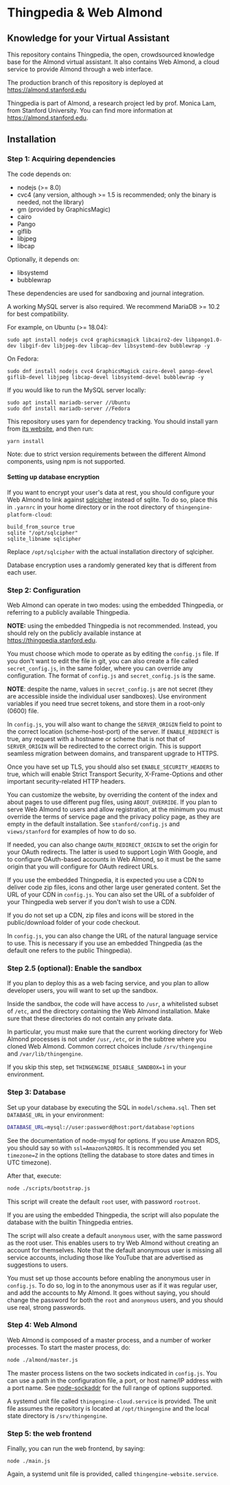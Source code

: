 # Thingpedia & Web Almond

## Knowledge for your Virtual Assistant

This repository contains Thingpedia, the open, crowdsourced knowledge base for the Almond
virtual assistant.
It also contains Web Almond, a cloud service to provide Almond through a web interface.

The production branch of this repository is deployed at <https://almond.stanford.edu>

Thingpedia is part of Almond, a research project led by
prof. Monica Lam, from Stanford University.  You can find more
information at <https://almond.stanford.edu>.

## Installation

### Step 1: Acquiring dependencies

The code depends on:

- nodejs (>= 8.0)
- cvc4 (any version, although >= 1.5 is recommended; only the binary is needed, not the library)
- gm (provided by GraphicsMagic)
- cairo
- Pango
- giflib
- libjpeg
- libcap

Optionally, it depends on:

- libsystemd
- bubblewrap

These dependencies are used for sandboxing and journal integration.

A working MySQL server is also required. We recommend MariaDB >= 10.2 for best compatibility.

For example, on Ubuntu (>= 18.04):
```
sudo apt install nodejs cvc4 graphicsmagick libcairo2-dev libpango1.0-dev libgif-dev libjpeg-dev libcap-dev libsystemd-dev bubblewrap -y
```
On Fedora:
```
sudo dnf install nodejs cvc4 GraphicsMagick cairo-devel pango-devel giflib-devel libjpeg libcap-devel libsystemd-devel bubblewrap -y
```


If you would like to run the MySQL server locally:
```
sudo apt install mariadb-server //Ubuntu
sudo dnf install mariadb-server //Fedora
```

This repository uses yarn for dependency tracking.
You should install yarn from [its website](https://yarnpkg.com/en/docs/install), and then run:

```
yarn install
```

Note: due to strict version requirements between the different Almond components, using
npm is not supported.

#### Setting up database encryption

If you want to encrypt your user's data at rest, you should configure your Web Almond to link against
[sqlcipher](https://www.zetetic.net/sqlcipher) instead of sqlite. To do so, place this in `.yarnrc` in your home directory or in the root
directory of `thingengine-platform-cloud`:

```
build_from_source true
sqlite "/opt/sqlcipher"
sqlite_libname sqlcipher
```

Replace `/opt/sqlcipher` with the actual installation directory of sqlcipher.

Database encryption uses a randomly generated key that is different from each user.

### Step 2: Configuration

Web Almond can operate in two modes: using the embedded Thingpedia, or referring to a publicly
available Thingpedia.

**NOTE:** using the embedded Thingpedia is not recommended. Instead, you should rely on the publicly
available instance at <https://thingpedia.stanford.edu>.

You must choose which mode to operate as by editing the `config.js` file. If you don't want to
edit the file in git, you can also create a file called `secret_config.js`, in the same folder,
where you can override any configuration. The format of `config.js` and `secret_config.js` is
the same.

**NOTE**: despite the name, values in `secret_config.js` are not secret (they are accessible
inside the individual user sandboxes). Use environment variables if you need true secret tokens,
and store them in a root-only (0600) file.

In `config.js`, you will also want to change the `SERVER_ORIGIN` field to point to the correct
location (scheme-host-port) of the server.
If `ENABLE_REDIRECT` is true, any request with a hostname or scheme that is not that of `SERVER_ORIGIN` will
be redirected to the correct origin. This is support seamless migration between domains, and
transparent upgrade to HTTPS.

Once you have set up TLS, you should also set `ENABLE_SECURITY_HEADERS` to true, which will enable
Strict Transport Security, X-Frame-Options and other important security-related HTTP headers.

You can customize the website, by overriding the content of the index and about pages to use different
pug files, using `ABOUT_OVERRIDE`. If you plan to serve Web Almond to users and allow registration,
at the minimum you must override the terms of service page and the privacy policy page, as they
are empty in the default installation. See `stanford/config.js` and `views/stanford` for examples
of how to do so.

If needed, you can also change `OAUTH_REDIRECT_ORIGIN` to set the origin for your OAuth redirects.
The latter is used to support Login With Google, and to configure OAuth-based accounts in Web Almond,
so it must be the same origin that you will configure for OAuth redirect URLs.

If you use the embedded Thingpedia, it is expected you use a CDN to deliver code zip files, icons and other large user generated
content. Set the URL of your CDN in `config.js`. You can also set the URL of a subfolder of your
Thingpedia web server if you don't wish to use a CDN.

If you do not set up a CDN, zip files and icons will be stored in the public/download folder of your code checkout.

In `config.js`, you can also change the URL of the natural language service to use. This
is necessary if you use an embedded Thingpedia (as the default one refers to the public Thingpedia).

### Step 2.5 (optional): Enable the sandbox

If you plan to deploy this as a web facing service, and you plan to allow developer users, you
will want to set up the sandbox.

Inside the sandbox, the code will have access to `/usr`, a whitelisted subset of `/etc`, and the
directory containing the Web Almond installation. Make sure that these directories do not contain
any private data.

In particular, you must make sure that the current working directory for Web Almond
processes is not under `/usr`, `/etc`, or in the subtree where you cloned Web Almond.
Common correct choices include `/srv/thingengine` and `/var/lib/thingengine`.

If you skip this step, set `THINGENGINE_DISABLE_SANDBOX=1` in your environment.

### Step 3: Database

Set up your database by executing the SQL in `model/schema.sql`. Then set `DATABASE_URL` in your environment:

```sh
DATABASE_URL=mysql://user:password@host:port/database?options
```

See the documentation of node-mysql for options. If you use Amazon RDS, you should say so with `ssl=Amazon%20RDS`.
It is recommended you set `timezone=Z` in the options (telling the database to store dates and times in UTC timezone).

After that, execute:
```sh
node ./scripts/bootstrap.js
```

This script will create the default `root` user, with password `rootroot`.

If you are using the embedded Thingpedia, the script will also populate the database with the builtin Thingpedia entries.

The script will also create a default `anonymous` user, with the same password as the root user. This enables users to try
Web Almond without creating an account for themselves. Note that the default anonymous user is missing
all service accounts, including those like YouTube that are advertised as suggestions to users.

You must set up those accounts before enabling the anonymous user in `config.js`. To do so, log in
to the anonymous user as if it was regular user, and add the accounts to My Almond.
It goes without saying, you should change the password for both the `root` and `anonymous` users, and you should use real, strong passwords.

### Step 4: Web Almond

Web Almond is composed of a master process, and a number of worker processes.
To start the master process, do:

```sh
node ./almond/master.js
```

The master process listens on the two sockets indicated in `config.js`. You can use a path
in the configuration file, a port, or host name/IP address with a port name.
See [node-sockaddr](https://github.com/gcampax/node-sockaddr) for the full range of options supported.

A systemd unit file called `thingengine-cloud.service` is provided. The unit file assumes
the repository is located at `/opt/thingengine` and the local state directory is `/srv/thingengine`.

### Step 5: the web frontend

Finally, you can run the web frontend, by saying:

```
node ./main.js
```

Again, a systemd unit file is provided, called `thingengine-website.service`.

